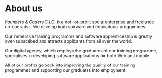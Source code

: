 # About us

*Founders & Coders C.I.C.* is a not-for-profit social enterprise and freelance co-operative. We develop both software and educational programmes.

Our immersive training programme and software apprenticeship is greatly over-subscribed and attracts applicants from all over the world.

Our digital agency, which employs the graduates of our training programme, specialises in developing software applications for both Web and mobile.

All of our profits go back into improving the quality of our training programmes and supporting our graduates into employment.